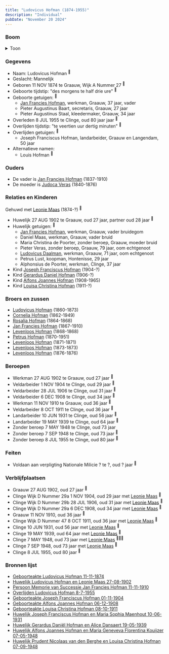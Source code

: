 ```yaml
---
title: "Ludovicus Hofman (1874-1955)"
description: "Individual"
pubDate: "November 20 2024"
---
```


### Boom
<details><summary>Toon</summary>

![test](https://www.plantuml.com/plantuml/svg/dPLTRzem68Nl_IjUjHUxGiet0I5Qe4atrBLeAxsP9kGa1YmS6zd94AhuxtEQ153Ofh2hnFPh-_4vnyczoh3CyfGXjQ5yYoLE8SBnPYL5pfE9O4929Z5NUeZm3ArfGY2cCcQaV2VfDjj3IjA8I5LsgOn88hBzbg2pLME6bO9t101Z8HCYNzSqtd2Yr62GOig7Gx3H0Q5FCFlOIg5oniqKSmWrGao9WizYcM9-0rZ15yCmR1VWDh13DnphfT-NbB3a08D-XAFz8X9PnaX_2AOFqz6pVjXTU9GOvxkpKhN96LjWdYnYAPIAX4OgvfZmFPY1sJEDUixXI9Gd8iRmHYHM9vIkHWd7WHtO_qHnZDOC7apd1NRNkq0Oz7SaIIXVwJBBW30OwphF_A09DOrfmosZgtMs9uo9dIOwe4gmJgUgG1NsgQEQgJlqaEMQgDxkIP_u5utpfW6w1exsjJ32XEUNj-94JciHj7Vp9-s3wyA4wGEJ8YGr5X6S4lYAJpvOhjV61mT6is_NWTp1tL_qxy9e_gWH3Ukel-zTwb-dHoYoNLUHLd_GrBDRXRgKicSujIxNdU1HfrScUlS7h3La5n1E6mYhTiVm_ezYn9Q2AvWApFd5zRQyLjVRWuTWKZ3uhHdyqlwUTnQgEbCYfmh3P2sfoYZ75qojykN3o-Ir-7gOL-fINQhgJleUgZ9zwgZYrQcoqcWxZRRRQ9SBweXrVkYFTKBup-F4olRcW8igAve37aBtX2Vwv_4R)
</details>

### Gegevens
- Naam: Ludovicus Hofman <sup><a href="../s00419/" style="text-decoration:none" title="Geboorteakte Ludovicus Hofman 11-11-1874">:link:</a></sup>
- Geslacht: Mannelijk
- Geboren 11 NOV 1874 te Graauw, Wijk A Nummer 27 <sup><a href="../s00419/" style="text-decoration:none" title="Geboorteakte Ludovicus Hofman 11-11-1874">:link:</a></sup>
- Geboorte tijdstip: "des morgens te half drie ure" <sup><a href="../s00419/" style="text-decoration:none" title="Geboorteakte Ludovicus Hofman 11-11-1874">:link:</a></sup>
- Geboorte getuigen: <sup><a href="../s00419/" style="text-decoration:none" title="Geboorteakte Ludovicus Hofman 11-11-1874">:link:</a></sup>
  - [Jan Francies Hofman](../i00035/), werkman, Graauw, 37 jaar, vader
  - Pieter Augustinus Baart, secretaris, Graauw, 27 jaar
  - Pieter Augustinus Staal, kleedermaker, Graauw, 34 jaar
- Overleden 8 JUL 1955 te Clinge, oud 80 jaar jaar <sup><a href="../s00432/" style="text-decoration:none" title="Overlijden Ludovicus Hofman 8-7-1955">:link:</a></sup>
- Overlijden tijdstip: "te veertien uur dertig minuten" <sup><a href="../s00432/" style="text-decoration:none" title="Overlijden Ludovicus Hofman 8-7-1955">:link:</a></sup>
- Overlijden getuigen: <sup><a href="../s00432/" style="text-decoration:none" title="Overlijden Ludovicus Hofman 8-7-1955">:link:</a></sup>
  - Joseph Franciscus Hofman, landarbeider, Graauw en Langendam, 50 jaar
- Alternatieve namen:
  - Louis Hofman <sup><a href="../s00429/" style="text-decoration:none" title="Persoon Memorie van Successie Jan Francies Hofman 11-11-1910">:link:</a></sup>

### Ouders
- De vader is [Jan Francies Hofman](../i00035/) (1837-1910)
- De moeder is [Judoca Veras](../i00037/) (1840-1876)

### Relaties en Kinderen

Gehuwd met [Leonie Maas](../i00256/) (1874-?) <sup><a href="../s00425/" style="text-decoration:none" title="Huwelijk Ludovicus Hofman en Leonie Maas 27-08-1902">:link:</a></sup>
- Huwelijk 27 AUG 1902 te Graauw, oud 27 jaar, partner oud 28 jaar <sup><a href="../s00425/" style="text-decoration:none" title="Huwelijk Ludovicus Hofman en Leonie Maas 27-08-1902">:link:</a></sup>
- Huwelijk getuigen:  <sup><a href="../s00425/" style="text-decoration:none" title="Huwelijk Ludovicus Hofman en Leonie Maas 27-08-1902">:link:</a></sup>
  - [Jan Francies Hofman](../i00035/), werkman, Graauw, vader bruidegom
  - Daniel Maas, werkman, Graauw, vader bruid
  - Maria Christina de Poorter, zonder beroep, Graauw, moeder bruid
  - Pieter Veras, zonder beroep, Graauw, 79 jaar, oom echtgenoot
  - [Ludovicus Daalman](../i00029/), werkman, Graauw, 71 jaar, oom echtgenoot
  - Petrus Lust, koopman, Hontenisse, 29 jaar
  - Alphonsius de Poorter, werkman, Clinge, 37 jaar
- Kind [Joseph Franciscus Hofman](../i00263/) (1904-?)
- Kind [Gerardus Daniel Hofman](../i00264/) (1906-?)
- Kind [Alfons Joannes Hofman](../i00265/) (1908-1965)
- Kind [Louisa Christina Hofman](../i00266/) (1911-?)

### Broers en zussen
- [Ludovicus Hofman](../i00243/) (1860-1873)
- [Cornelia Hofman](../i00244/) (1862-1949)
- [Rosalia Hofman](../i00245/) (1864-1868)
- [Jan Francies Hofman](../i00246/) (1867-1910)
- [Levenloos Hofman](../i00247/) (1868-1868)
- [Petrus Hofman](../i00248/) (1870-1951)
- [Levenloos Hofman](../i00249/) (1871-1871)
- [Levenloos Hofman](../i00250/) (1873-1873)
- [Levenloos Hofman](../i00252/) (1876-1876)

### Beroepen
- Werkman 27 AUG 1902 te Graauw, oud 27 jaar <sup><a href="../s00425/" style="text-decoration:none" title="Huwelijk Ludovicus Hofman en Leonie Maas 27-08-1902">:link:</a></sup>
- Veldarbeider 1 NOV 1904 te Clinge, oud 29 jaar <sup><a href="../s00439/" style="text-decoration:none" title="Geboorteakte Joseph Franciscus Hofman 01-11-1904">:link:</a></sup>
- Veldarbeider 28 JUL 1906 te Clinge, oud 31 jaar <sup><a href="../s00440/" style="text-decoration:none" title="Geboorteakte Gerardus Daniel Hofman 28-07-1906">:link:</a></sup>
- Veldarbeider 6 DEC 1908 te Clinge, oud 34 jaar <sup><a href="../s00441/" style="text-decoration:none" title="Geboorteakte Alfons Joannes Hofman 06-12-1908">:link:</a></sup>
- Werkman 11 NOV 1910 te Graauw, oud 36 jaar <sup><a href="../s00429/" style="text-decoration:none" title="Persoon Memorie van Successie Jan Francies Hofman 11-11-1910">:link:</a></sup>
- Veldarbeider 8 OCT 1911 te Clinge, oud 36 jaar <sup><a href="../s00442/" style="text-decoration:none" title="Geboorteakte Louisa Christina Hofman 08-10-1911">:link:</a></sup>
- Landarbeider 10 JUN 1931 te Clinge, oud 56 jaar <sup><a href="../s00443/" style="text-decoration:none" title="Huwelijk Joseph Franciscus Hofman en Maria Sophia Maenhout 10-06-1931">:link:</a></sup>
- Landarbeider 19 MAY 1939 te Clinge, oud 64 jaar <sup><a href="../s00444/" style="text-decoration:none" title="Huwelijk Gerardus Daniël Hofman en Alice Dansaert 19-05-1939">:link:</a></sup>
- Zonder beroep 7 MAY 1948 te Clinge, oud 73 jaar 
- Zonder beroep 7 SEP 1948 te Clinge, oud 73 jaar <sup><a href="../s00446/" style="text-decoration:none" title="Huwelijk Prudent Nicolaas van den Berghe en Louisa Christina Hofman 07-09-1948 ">:link:</a></sup>
- Zonder beroep 8 JUL 1955 te Clinge, oud 80 jaar <sup><a href="../s00432/" style="text-decoration:none" title="Overlijden Ludovicus Hofman 8-7-1955">:link:</a></sup>

### Feiten
- Voldaan aan verpligting Nationale Milicie ? te ?, oud ? jaar <sup><a href="../s00425/" style="text-decoration:none" title="Huwelijk Ludovicus Hofman en Leonie Maas 27-08-1902">:link:</a></sup>

### Verblijfplaatsen
- Graauw  27 AUG 1902, oud 27 jaar  <sup><a href="../s00425/" style="text-decoration:none" title="Huwelijk Ludovicus Hofman en Leonie Maas 27-08-1902">:link:</a></sup>
- Clinge Wijk D Nummer 29a 1 NOV 1904, oud 29 jaar met [Leonie Maas](../i00256/) <sup><a href="../s00439/" style="text-decoration:none" title="Geboorteakte Joseph Franciscus Hofman 01-11-1904">:link:</a></sup>
- Clinge Wijk D Nummer 29b 28 JUL 1906, oud 31 jaar met [Leonie Maas](../i00256/) <sup><a href="../s00440/" style="text-decoration:none" title="Geboorteakte Gerardus Daniel Hofman 28-07-1906">:link:</a></sup>
- Clinge Wijk D Nummer 29a 6 DEC 1908, oud 34 jaar met [Leonie Maas](../i00256/) <sup><a href="../s00441/" style="text-decoration:none" title="Geboorteakte Alfons Joannes Hofman 06-12-1908">:link:</a></sup>
- Graauw  11 NOV 1910, oud 36 jaar  <sup><a href="../s00429/" style="text-decoration:none" title="Persoon Memorie van Successie Jan Francies Hofman 11-11-1910">:link:</a></sup>
- Clinge Wijk D Nummer 47 8 OCT 1911, oud 36 jaar met [Leonie Maas](../i00256/) <sup><a href="../s00442/" style="text-decoration:none" title="Geboorteakte Louisa Christina Hofman 08-10-1911">:link:</a></sup>
- Clinge  10 JUN 1931, oud 56 jaar met [Leonie Maas](../i00256/) <sup><a href="../s00443/" style="text-decoration:none" title="Huwelijk Joseph Franciscus Hofman en Maria Sophia Maenhout 10-06-1931">:link:</a></sup>
- Clinge  19 MAY 1939, oud 64 jaar met [Leonie Maas](../i00256/) <sup><a href="../s00444/" style="text-decoration:none" title="Huwelijk Gerardus Daniël Hofman en Alice Dansaert 19-05-1939">:link:</a></sup>
- Clinge  7 MAY 1948, oud 73 jaar met [Leonie Maas](../i00256/) <sup><a href="../s00445/" style="text-decoration:none" title="Huwelijk Alfons Joannes Hofman en Maria Geneveva Florentina Kouijzer 07-05-1948">:link:</a><a href="../s00445/" style="text-decoration:none" title="Huwelijk Alfons Joannes Hofman en Maria Geneveva Florentina Kouijzer 07-05-1948">:link:</a><a href="../s00445/" style="text-decoration:none" title="Huwelijk Alfons Joannes Hofman en Maria Geneveva Florentina Kouijzer 07-05-1948">:link:</a></sup>
- Clinge  7 SEP 1948, oud 73 jaar met [Leonie Maas](../i00256/) <sup><a href="../s00446/" style="text-decoration:none" title="Huwelijk Prudent Nicolaas van den Berghe en Louisa Christina Hofman 07-09-1948 ">:link:</a></sup>
- Clinge  8 JUL 1955, oud 80 jaar  <sup><a href="../s00432/" style="text-decoration:none" title="Overlijden Ludovicus Hofman 8-7-1955">:link:</a></sup>

### Bronnen lijst
- [Geboorteakte Ludovicus Hofman 11-11-1874](../s00419/)
- [Huwelijk Ludovicus Hofman en Leonie Maas 27-08-1902](../s00425/)
- [Persoon Memorie van Successie Jan Francies Hofman 11-11-1910](../s00429/)
- [Overlijden Ludovicus Hofman 8-7-1955](../s00432/)
- [Geboorteakte Joseph Franciscus Hofman 01-11-1904](../s00439/)
- [Geboorteakte Alfons Joannes Hofman 06-12-1908](../s00441/)
- [Geboorteakte Louisa Christina Hofman 08-10-1911](../s00442/)
- [Huwelijk Joseph Franciscus Hofman en Maria Sophia Maenhout 10-06-1931](../s00443/)
- [Huwelijk Gerardus Daniël Hofman en Alice Dansaert 19-05-1939](../s00444/)
- [Huwelijk Alfons Joannes Hofman en Maria Geneveva Florentina Kouijzer 07-05-1948](../s00445/)
- [Huwelijk Prudent Nicolaas van den Berghe en Louisa Christina Hofman 07-09-1948 ](../s00446/)